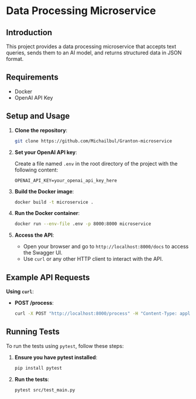 # Data Processing Microservice

## Introduction

This project provides a data processing microservice that accepts text queries, sends them to an AI model, and returns structured data in JSON format.

## Requirements

- Docker
- OpenAI API Key

## Setup and Usage

1. **Clone the repository**:

    ```sh
    git clone https://github.com/Michailbul/Granton-microservice
    ```

2. **Set your OpenAI API key**:
   
   Create a file named `.env` in the root directory of the project with the following content:

    ```env
    OPENAI_API_KEY=your_openai_api_key_here
    ```

3. **Build the Docker image**:

    ```sh
    docker build -t microservice .

    ```

4. **Run the Docker container**:

    ```sh
    docker run --env-file .env -p 8000:8000 microservice

    ```

5. **Access the API**:

    - Open your browser and go to `http://localhost:8000/docs` to access the Swagger UI.
    - Use `curl` or any other HTTP client to interact with the API.

## Example API Requests

**Using `curl`**:

- **POST /process**:
    ```sh
    curl -X POST "http://localhost:8000/process" -H "Content-Type: application/json" -d '{"text": "Pikachu"}'
    ```

## Running Tests

To run the tests using `pytest`, follow these steps:

1. **Ensure you have pytest installed**:

    ```sh
    pip install pytest
    ```

2. **Run the tests**:

    ```sh
    pytest src/test_main.py
    ```
